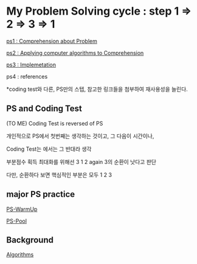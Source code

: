 # My Problem Solving cycle : step 1 => 2 => 3 => 1

[ps1 : Comprehension about Problem](./PS-Introduction/ps1.md)

[ps2 : Applying computer algorithms to Comprehension](./PS-Introduction/ps2.md)

[ps3 : Implemetation](./PS-Introduction/ps3.md)

ps4 : references

*coding test와 다른, PS만의 스텝, 참고한 링크들을 첨부하여 재사용성을 늘린다.

## PS and Coding Test
(TO ME) Coding Test is reversed of PS

개인적으로 PS에서 첫번째는 생각하는 것이고, 그 다음이 시간이나,

Coding Test는 에서는 그 반대라 생각

부분점수 획득 최대화를 위해선 3 1 2 again 3의 순환이 낫다고 판단

다만, 순환하다 보면 핵심적인 부분은 모두 1 2 3

## major PS practice
[PS-WarmUp](./PS-WarmUp)

[PS-Pool](./PS-Pool)

## Background
[Algorithms](https://github.com/devsacti/Algorithms)
